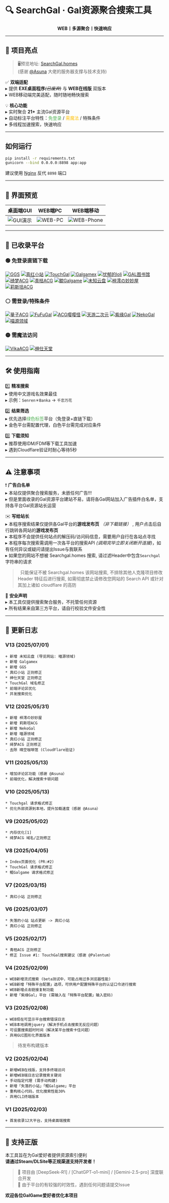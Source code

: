 # 🔍 SearchGal · Gal资源聚合搜索工具
<p align="center">
  <strong>WEB丨多源聚合丨快速响应</strong>
</p>

---

## 🌟 项目亮点

> 🖥️预览地址: [SearchGal.homes](https://searchgal.homes)<br>
> (感谢 [@Asuna](https://saop.cc/) 大佬的服务器支撑与技术支持)

✅ **双端适配**<br>
▸ 提供 **EXE桌面程序**~~*(已废弃)*~~ 与 **WEB在线版** 双版本 <br>
▸ WEB移动端完美适配，随时随地畅快搜索

💡 **核心功能**<br>
▸ 实时聚合 **21+** 主流Gal资源平台<br>
▸ 自动标注平台特性：<span style="color:#4CAF50">免登录</span> / <span style="color:#FFC107">需魔法</span> / 特殊条件<br>
▸ 多线程加速搜索，快速响应

---

## 如何运行

```sh
pip install -r requirements.txt
gunicorn --bind 0.0.0.0:8898 app:app

```

建议使用 [Nginx](https://nginx.org/) 反代 `8898` 端口

---

## 📸 界面预览
|          桌面端GUI          |          WEB端PC           |              WEB端移动              |
| :-------------------------: | :------------------------: | :---------------------------------: |
| ![GUI演示](./shot-GUI.avif) | ![WEB-PC](./shot-WEB.avif) | ![WEB-Phone](./shot-WEB-Phone.avif) |

---

## 🚀 已收录平台
### 🟢 免登录直链下载
[![GGS](https://img.shields.io/badge/GGS-00C853)](https://gal.saop.cc/)
[![真红小站](https://img.shields.io/badge/真红小站-00C853)](https://shinnku.com)
[![TouchGal](https://img.shields.io/badge/TouchGal-00C853)](https://www.touchgal.us/)
[![Galgamex](https://img.shields.io/badge/Galgamex-00C853)](https://www.galgamex.net/)
[![忧郁的loli](https://img.shields.io/badge/忧郁的loli-00C853)](https://www.ttloli.com/)
[![GAL图书馆](https://img.shields.io/badge/GAL图书馆-00C853)](https://gallibrary.pw/)
[![绮梦ACG](https://img.shields.io/badge/绮梦ACG-00C853)](https://game.acgs.one/)
[![青桔ACG](https://img.shields.io/badge/青桔ACG-00C853)](https://spare.qingju.org/)
[![鲲Galgame](https://img.shields.io/badge/鲲Galgame-00C853)](https://www.kungal.com/zh-cn/)
[![未知云盘](https://img.shields.io/badge/未知云盘-00C853)](https://www.nullcloud.top/)
[![梓澪の妙妙屋](https://img.shields.io/badge/梓澪の妙妙屋-00C853)](https://zi0.cc/)
[![莉斯坦ACG](https://img.shields.io/badge/莉斯坦ACG-00C853)](https://www.limulu.moe/)

### ⚪ 需登录/特殊条件
[![量子ACG](https://img.shields.io/badge/量子ACG-FFFFFF)](https://lzacg.org/)
[![FuFuGal](https://img.shields.io/badge/FuFuGal-FFFFFF)](https://www.fufugal.com/)
[![ACG嘤嘤怪](https://img.shields.io/badge/ACG嘤嘤怪-FFFFFF)](https://acgyyg.ru/)
[![天游二次元](https://img.shields.io/badge/天游二次元-FFFFFF)](https://www.tiangal.com/)
[![紫缘Gal](https://img.shields.io/badge/紫缘Gal-FFFFFF)](https://galzy.eu.org)
[![NekoGal](https://img.shields.io/badge/NekoGal-FFFFFF)](https://www.nekogal.com/)
[![喵源领域](https://img.shields.io/badge/喵源领域-FFFFFF)](https://www.nyantaku.com/)

### 🟡 需魔法访问
[![VikaACG](https://img.shields.io/badge/VikaACG-FFC107)](https://www.vikacg.com/)
[![绅仕天堂](https://img.shields.io/badge/绅仕天堂-FFC107)](https://www.gogalgame.com/)

---

## 🛠️ 使用指南
1️⃣ **精准搜索**<br>
▸ 使用中文游戏名效果最佳<br>
▸ 示例：`Senren＊Banka` → `千恋万花`

2️⃣ **结果筛选**<br>
▸ 优先选择<span style="color:#4CAF50">绿色标签</span>平台（免登录+直链下载）<br>
▸ 金色平台需配置代理，白色平台需完成对应条件

3️⃣ **下载须知**<br>
▸ 推荐使用IDM/FDM等下载工具加速<br>
▸ 遇到Cloudflare验证时耐心等待5秒

---

## ⚠️ 注意事项
❗ **广告白名单**<br>
▸ 本站仅提供聚合搜索服务，未嵌任何广告!!!<br>
▸ 但是里面收录的Gal资源平台建站不易，请将各Gal网站加入广告插件白名单，支持各平台Gal资源站长运营

✉️ **写给站长**<br>
▸ 本程序搜索结果仅提供各Gal平台的**游戏发布页** *（非下载链接）* , 用户点击后自行跳转各网站的**游戏发布页**<br>
▸ 本程序不会提供任何站点的解压码/访问码信息，需要用户自行在各站点寻找<br>
▸ 本程序每次搜索需调用一次各平台的搜索API *(调用完毕立即关闭断开连接)*，如有任何异议或疑问请提出Issue与我联系<br>
▸ 如果您的网站不想被 Searchgal.homes 搜索, 请过滤Header中包含`Searchgal`字符串的请求<br>
> &nbsp;&nbsp;只能保证不被 Searchgal.homes 该网站搜索, 不排除其他人克隆项目修改 Header 特征后进行搜索, 如需彻底禁止请修改您网站的 Search API 或针对其加上诸如 cloudflare 的高防

🔐 **安全声明**<br>
▸ 本工具仅提供搜索聚合服务，不托管任何资源<br>
▸ 所有结果来自第三方平台，请自行校验文件安全性

---

## 📜 更新日志
### V13 (2025/07/01)
```
+ 新增 未知云盘 (导览网站: 喵源领域)
+ 新增 Galgamex
+ 新增 GGS
* 真红小站 正则修正
* 绅仕天堂 正则修正
* TouchGal 域名修正
* 前端评论区优化
* 并发搜索优化
```
### V12 (2025/05/31)
```
+ 新增 梓澪の妙妙屋
+ 新增 莉斯坦ACG
+ 新增 NekoGal
+ 新增 喵源领域
* 真红小站 正则修正
* 绮梦ACG 正则修正
- 去除 晴空咖啡馆 (CloudFlare验证)
```
### V11 (2025/05/13)
```
+ 增加评论区功能（感谢 @Asuna）
* 前端优化，解决搜索卡顿问题
```
### V10 (2025/05/13)
```
* Touchgal 请求格式修正
* 优化外部资源到本地，提升加载速度（感谢 @Asuna）
```
### V9 (2025/05/02)
```
* 内存优化[1]
* 绮梦ACG 域名/正则修正
```
### V8 (2025/04/05)
```
+ Index页面优化 (PR:#2)
* TouchGal 请求格式修正
* 鲲Galgame 请求格式修正
```
### V7 (2025/03/15)
```
* 真红小站 正则修正
```
### V6 (2025/03/07)
```
* 失落的小站 站点更新 -> 真红小站
* 真红小站 正则修正
```
### V5 (2025/02/17)
```
* 青桔ACG 正则修正
* 修正 Issue #1: TouchGal搜索建议（感谢 @Palentum）
```
### V4 (2025/02/09)
```
+ WEB新增流式搜索 (beta测试中，可能占用过多浏览器性能)
+ WEB新增「特殊平台配置」选项，可供用户配置特殊平台的认证口令进行搜索
+ WEB新增点击链接复制功能
+ 新增「紫缘Gal」平台 (需输入在「特殊平台配置」输入密码)
```
### V3 (2025/02/08)
```
+ WEB现在可显示平台搜索错误日志
+ WEB本地调用jquery（解决手机点击搜索无反应问题）
+ 可设置搜索超时时间（解决某平台搜索卡住问题）
- 弃用GUI图形化界面版本
```
> 待发布构建版本
### V2 (2025/02/04)
```
+ 新增WEB在线版，支持多终端访问
+ 新增WEB端日志记录搜索关键词
+ 手动指定代理 (需手动构建)
+ 新增「失落的小站」「鲲Galgame」平台
+ 重构核心代码，优化搜索性能30%
- 弃用CLI终端版本
```
### V1 (2025/02/03)
```
+ 首发收录12大平台，支持桌面端搜索
```

---

## 🌱 支持正版
本工具旨在为Gal爱好者提供资源索引便利<br>
**请通过Steam/DLSite等正规渠道支持开发者！**

> 📢 项目由 [DeepSeek-R1] / [ChatGPT-o1-mini] / [Gemini-2.5-pro] 深度联合开发<br>
> 🔗 由于平台的有较强的时效性，遇到任何问题请提交Issue

**欢迎各位GalGame爱好者优化本项目**
